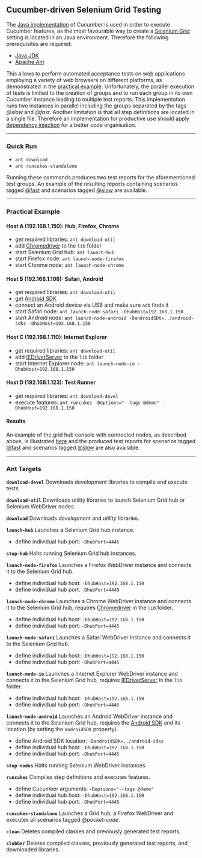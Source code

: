 ## Cucumber-driven Selenium Grid Testing

The [Java implementation](https://github.com/cucumber/cucumber-jvm) of Cucumber is used in order to execute Cucumber features, as the most favourable way to create a [Selenium Grid](https://code.google.com/p/selenium/wiki/Grid2) setting is located in an Java environment. Therefore the following prerequisites are required:
- [Java JDK](http://www.oracle.com/technetwork/java/javase/downloads/index.html)
- [Apache Ant](http://ant.apache.org/)

This allows to perform automated acceptance tests on web applications employing a variety of web browsers on different platforms, as demonstrated in the [practical example](#practical-example). Unfortunately, the parallel execution of tests is limited to the creation of groups and to run each group in its own Cucumber instance leading to multiple test reports. This implementation runs two instances in parallel including the groups separated by the tags *@slow* and *@fast*. Another limitation is that all step definitions are located in a single file. Therefore an implementation for productive use should apply [dependency injection](http://cukes.info/install-cucumber-jvm.html) for a better code organisation.

----

### Quick Run

- `ant download`
- `ant runcukes-standalone`

Running these commands produces two test reports for the aforementioned test groups. An example of the resulting reports containing scenarios tagged <a href="https://rawgithub.com/chrisss404/cucumber-selenium-grid/master/samples/pocket-code/cucumber-html-report-fast/index.html" target="_blank">@fast</a> and scenarios tagged <a href="https://rawgithub.com/chrisss404/cucumber-selenium-grid/master/samples/pocket-code/cucumber-html-report-slow/index.html" target="_blank">@slow</a> are available.

----

### Practical Example

#### Host A (192.168.1.150): Hub, Firefox, Chrome

- get required libraries: `ant download-util`
- add [Chromedriver](http://chromedriver.storage.googleapis.com/index.html) to the `lib` folder
- start Selenium Grid hub: `ant launch-hub`
- start Firefox node: `ant launch-node-firefox`
- start Chrome node: `ant launch-node-chrome`

#### Host B (192.168.1.106): Safari, Android

- get required libraries: `ant download-util`
- get [Android SDK](https://developer.android.com/sdk/index.html)
- connect an Android device via USB and make sure `adb` finds it
- start Safari node: `ant launch-node-safari -DhubHost=192.168.1.150`
- start Android node: `ant launch-node-android -DandroidSDK=../android-sdks -DhubHost=192.168.1.150`

#### Host C (192.168.1.110): Internet Explorer

- get required libraries: `ant download-util`
- add [IEDriverServer](http://selenium-release.storage.googleapis.com/index.html) to the `lib` folder
- start Internet Explorer node: `ant launch-node-ie -DhubHost=192.168.1.150`

#### Host D (192.168.1.123): Test Runner

- get required libraries: `ant download-devel`
- execute features: `ant runcukes -Doptions="--tags @demo" -DhubHost=192.168.1.150`

#### Results

An example of the grid hub console with connected nodes, as described above, is illustrated <a href="https://rawgithub.com/chrisss404/cucumber-selenium-grid/master/samples/grid-console/index.html" target="_blank">here</a> and the produced test reports for scenarios tagged <a href="https://rawgithub.com/chrisss404/cucumber-selenium-grid/master/samples/demo/cucumber-html-report-fast/index.html" target="_blank">@fast</a> and scenarios tagged <a href="https://rawgithub.com/chrisss404/cucumber-selenium-grid/master/samples/demo/cucumber-html-report-slow/index.html" target="_blank">@slow</a> are also available.

----

### Ant Targets

**`download-devel`** Downloads development libraries to compile and execute tests.

**`download-util`** Downloads utility libraries to launch Selenium Grid hub or Selenium WebDriver nodes.

**`download`** Downloads *development* and *utility* libraries.
<br />

**`launch-hub`** Launches a Selenium Grid hub instance.
- define individual hub port: `-DhubPort=4445`

**`stop-hub`** Halts running Selenium Grid hub instances.
<br />

**`launch-node-firefox`** Launches a Firefox WebDriver instance and connects it to the Selenium Grid hub.
- define individual hub host: `-DhubHost=192.168.1.150`
- define individual hub port: `-DhubPort=4445`

**`launch-node-chrome`** Launches a Chrome WebDriver instance and connects it to the Selenium Grid hub, requires [Chromedriver](http://chromedriver.storage.googleapis.com/index.html) in the `lib` folder.
- define individual hub host: `-DhubHost=192.168.1.150`
- define individual hub port: `-DhubPort=4445`

**`launch-node-safari`** Launches a Safari WebDriver instance and connects it to the Selenium Grid hub.
- define individual hub host: `-DhubHost=192.168.1.150`
- define individual hub port: `-DhubPort=4445`

**`launch-node-ie`** Launches a Internet Explorer WebDriver instance and connects it to the Selenium Grid hub, requires [IEDriverServer](http://selenium-release.storage.googleapis.com/index.html) in the `lib` folder.
- define individual hub host: `-DhubHost=192.168.1.150`
- define individual hub port: `-DhubPort=4445`

**`launch-node-android`** Launches an Android WebDriver instance and connects it to the Selenium Grid hub, requires the [Android SDK](https://developer.android.com/sdk/index.html) and its location (by setting the `androidSDK` property).
- define Android SDK location: `-DandroidSDK=../android-sdks`
- define individual hub host: `-DhubHost=192.168.1.150`
- define individual hub port: `-DhubPort=4445`

**`stop-nodes`** Halts running Selenium WebDriver instances.
<br />

**`runcukes`** Compiles step definitions and executes features.
- define Cucumber arguments: `-Doptions="--tags @demo"`
- define individual hub host: `-DhubHost=192.168.1.150`
- define individual hub port: `-DhubPort=4445`

**`runcukes-standalone`** Launches a Grid hub, a Firefox WebDriver and executes all scenarios tagged *@pocket-code*.
<br />

**`clean`** Deletes compiled classes and previously generated test reports.

**`clobber`** Deletes compiled classes, previously generated test reports, and downloaded libraries.
